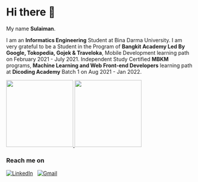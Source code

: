 # Hi there 👋

My name **Sulaiman**.

I am an **Informatics Engineering** Student at Bina Darma University.
I am very grateful to be a Student in the Program of **Bangkit Academy Led By Google, Tokopedia, Gojek & Traveloka**, Mobile Development learning path on February 2021 - July 2021.
Independent Study Certified **MBKM** programs, **Machine Learning and Web Front-end Developers** learning path at  **Dicoding Academy** Batch 1 on Aug 2021 - Jan 2022.

<p align="left">
<a href="https://github.com/gilangadhan">
  <img height="180em" src="https://github-readme-stats-eight-theta.vercel.app/api?username=slm17&show_icons=true&theme=algolia&include_all_commits=true&count_private=true"/>
  <img height="180em" src="https://github-readme-stats-eight-theta.vercel.app/api/top-langs/?username=slm17&layout=compact&langs_count=8&theme=algolia"/>
</a>
</p>

### Reach me on
<a href="https://www.linkedin.com/in/sulaiman-a184a5208/"><img alt="LinkedIn" src="https://img.shields.io/badge/linkedin%20-%230077B5.svg?&style=flat&logo=linkedin&logoColor=white"/></a> &nbsp;
<a href="mailto:sulaimann1704@gmail.com"><img alt="Gmail" src="https://img.shields.io/badge/Gmail-D14836?style=flat&logo=gmail&logoColor=white" /></a> &nbsp;
